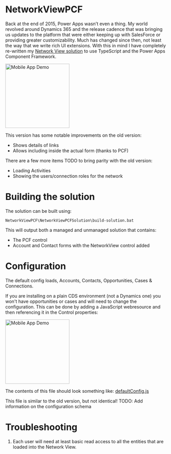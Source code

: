 # NetworkViewPCF

Back at the end of 2015, Power Apps wasn’t even a thing. My world revolved around Dynamics 365 and the release cadence that was bringing us updates to the platform that were either keeping up with SalesForce or providing greater customizability. 
Much has changed since then, not least the way that we write rich UI extensions. With this in mind I have completely re-written my [Network View solution](https://develop1.net/public/post/2015/11/06/New-version-of-Network-Visualisations-for-Dynamics-CRM) to use TypeScript and the Power Apps Component Framework.

<img src="https://github.com/scottdurow/NetworkViewPCF/blob/master/NetworkViewPCF.gif?raw=true" width="200" alt="Mobile App Demo"/>

This version has some notable improvements on the old version:
- Shows details of links
- Allows including inside the actual form (thanks to PCF)

There are a few more items TODO to bring parity with the old version:
- Loading Activities
- Showing the users/connection roles for the network

# Building the solution
The solution can be built using:
```
NetworkViewPCF\NetworkViewPCFSolution\build-solution.bat
```
This will output both a managed and unmanaged solution that contains:
- The PCF control
- Account and Contact forms with the NetworkView control added

# Configuration
The default config loads, Accounts, Contacts, Opportunities, Cases & Connections.

If you are installing on a plain CDS environment (not a Dynamics one) you won't have opportunities or cases and will need to change the configuration. This can be done by adding a JavaScript webresource and then referencing it in the Control properties:

<img src="https://github.com/scottdurow/NetworkViewPCF/blob/master/ControlConfig.png?raw=true" width="200" alt="Mobile App Demo"/>

The contents of this file should look something like: [defaultConfig.js](https://github.com/scottdurow/NetworkViewPCF/blob/master/NetworkViewPCF/defaultConfig.js)

This file is similar to the old version, but not identical! TODO: Add information on the configuration schema

# Troubleshooting
1. Each user will need at least basic read access to all the entities that are loaded into the Network View.
